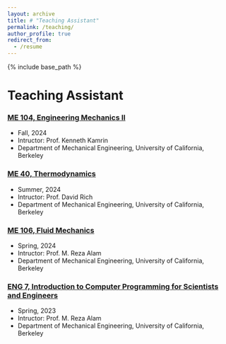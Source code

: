 ```yaml
---
layout: archive
title: # "Teaching Assistant"
permalink: /teaching/
author_profile: true
redirect_from:
  - /resume
---
```


{% include base_path %}

# Teaching Assistant


### [ME 104, Engineering Mechanics II](https://classes.berkeley.edu/content/2024-fall-meceng-104-001-lec-001)
* Fall, 2024
* Intructor: Prof. Kenneth Kamrin
* Department of Mechanical Engineering, University of California, Berkeley

### [ME 40, Thermodynamics](https://classes.berkeley.edu/content/2024-summer-meceng-40-101-dis-101)
* Summer, 2024
* Intructor: Prof. David Rich
* Department of Mechanical Engineering, University of California, Berkeley

### [ME 106, Fluid Mechanics](https://classes.berkeley.edu/content/2024-spring-meceng-106-101-dis-101)
* Spring, 2024
* Intructor: Prof. M. Reza Alam
* Department of Mechanical Engineering, University of California, Berkeley

### [ENG 7, Introduction to Computer Programming for Scientists and Engineers](https://classes.berkeley.edu/content/2023-spring-engin-7-020-lab-020)
* Spring, 2023
* Intructor: Prof. M. Reza Alam
* Department of Mechanical Engineering, University of California, Berkeley


